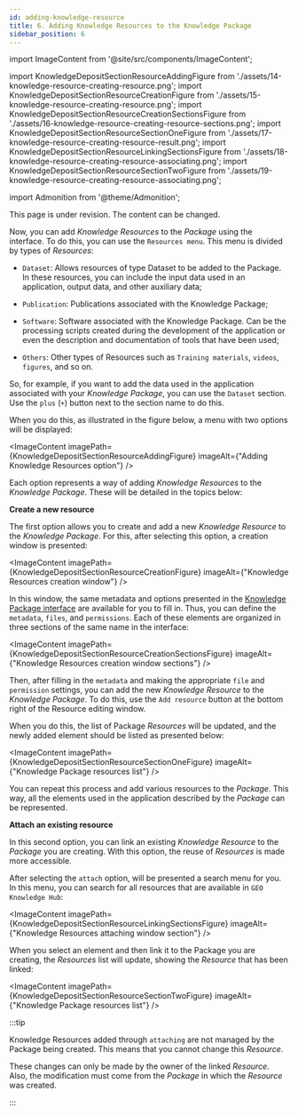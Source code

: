 ```yaml
---
id: adding-knowledge-resource
title: 6. Adding Knowledge Resources to the Knowledge Package
sidebar_position: 6
---
```


import ImageContent from '@site/src/components/ImageContent';

import KnowledgeDepositSectionResourceAddingFigure from './assets/14-knowledge-resource-creating-resource.png';
import KnowledgeDepositSectionResourceCreationFigure from './assets/15-knowledge-resource-creating-resource.png';
import KnowledgeDepositSectionResourceCreationSectionsFigure from './assets/16-knowledge-resource-creating-resource-sections.png';
import KnowledgeDepositSectionResourceSectionOneFigure from './assets/17-knowledge-resource-creating-resource-result.png';
import KnowledgeDepositSectionResourceLinkingSectionsFigure from './assets/18-knowledge-resource-creating-resource-associating.png';
import KnowledgeDepositSectionResourceSectionTwoFigure from './assets/19-knowledge-resource-creating-resource-associating.png';

import Admonition from '@theme/Admonition';

<Admonition type="caution" icon="🚧" title="Page under revision">
    <p>This page is under revision. The content can be changed.</p>
</Admonition>

Now, you can add *Knowledge Resources* to the *Package* using the interface. To do this, you can use the `Resources menu`. This menu is divided by types of *Resources*:

- `Dataset`: Allows resources of type Dataset to be added to the Package. In these resources, you can include the input data used in an application, output data, and other auxiliary data;

- `Publication`: Publications associated with the Knowledge Package;

- `Software`: Software associated with the Knowledge Package. Can be the processing scripts created during the development of the application or even the description and documentation of tools that have been used;

- `Others`: Other types of Resources such as `Training materials`, `videos`, `figures`, and so on.

So, for example, if you want to add the data used in the application associated with your *Knowledge Package*, you can use the `Dataset` section. Use the `plus` (`+`) button next to the section name to do this.

When you do this, as illustrated in the figure below, a menu with two options will be displayed:

<ImageContent
    imagePath={KnowledgeDepositSectionResourceAddingFigure}
    imageAlt={"Adding Knowledge Resources option"}
/>

Each option represents a way of adding *Knowledge Resources* to the *Knowledge Package*. These will be detailed in the topics below:

**Create a new resource**

The first option allows you to create and add a new *Knowledge Resource* to the *Knowledge Package*. For this, after selecting this option, a creation window is presented:

<ImageContent
    imagePath={KnowledgeDepositSectionResourceCreationFigure}
    imageAlt={"Knowledge Resources creation window"}
/>

In this window, the same metadata and options presented in the [Knowledge Package interface](../creating/3_filling-metadata.md) are available for you to fill in. Thus, you can define the `metadata`, `files`, and `permissions`. Each of these elements are organized in three sections of the same name in the interface:

<ImageContent
    imagePath={KnowledgeDepositSectionResourceCreationSectionsFigure}
    imageAlt={"Knowledge Resources creation window sections"}
/>

Then, after filling in the `metadata` and making the appropriate `file` and `permission` settings, you can add the new *Knowledge Resource* to the *Knowledge Package*. To do this, use the `Add resource` button at the bottom right of the Resource editing window.

When you do this, the list of Package *Resources* will be updated, and the newly added element should be listed as presented below:

<ImageContent
    imagePath={KnowledgeDepositSectionResourceSectionOneFigure}
    imageAlt={"Knowledge Package resources list"}
/>

You can repeat this process and add various resources to the *Package*. This way, all the elements used in the application described by the *Package* can be represented.

**Attach an existing resource**

In this second option, you can link an existing *Knowledge Resource* to the *Package* you are creating. With this option, the reuse of *Resources* is made more accessible.

After selecting the `attach` option, will be presented a search menu for you. In this menu, you can search for all resources that are available in `GEO Knowledge Hub`:

<ImageContent
    imagePath={KnowledgeDepositSectionResourceLinkingSectionsFigure}
    imageAlt={"Knowledge Resources attaching window section"}
/>

When you select an element and then link it to the Package you are creating, the *Resources* list will update, showing the *Resource* that has been linked:

<ImageContent
    imagePath={KnowledgeDepositSectionResourceSectionTwoFigure}
    imageAlt={"Knowledge Package resources list"}
/>

:::tip

Knowledge Resources added through `attaching` are not managed by the Package being created. This means that you cannot change this *Resource*.

These changes can only be made by the owner of the linked *Resource*. Also, the modification must come from the *Package* in which the *Resource* was created.

:::
